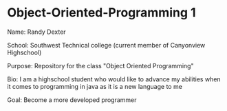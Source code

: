 # Object-Oriented-Programming 1

Name: Randy Dexter 

School: Southwest Technical college (current member of Canyonview Highschool) 

Purpose: Repository for the class "Object Oriented Programming"

Bio: I am a highschool student who would like to advance my abilities when it comes to programming in java as it is a new language to me

Goal: Become a more developed programmer
